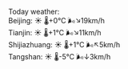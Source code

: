 Today weather:  
Beijing: ☀️   🌡️+0°C 🌬️↘19km/h  
Tianjin: ☀️   🌡️+1°C 🌬️↘11km/h  
Shijiazhuang: ☀️   🌡️+1°C 🌬️↖5km/h  
Tangshan: ☀️   🌡️-5°C 🌬️↓3km/h  
